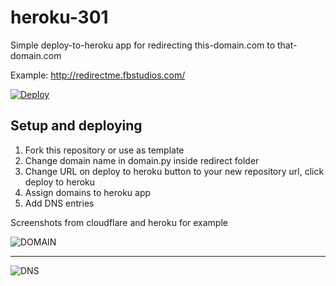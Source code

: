 # heroku-301
Simple deploy-to-heroku app for redirecting this-domain.com to that-domain.com

Example: http://redirectme.fbstudios.com/

[![Deploy](https://www.herokucdn.com/deploy/button.svg)](https://www.heroku.com/deploy/?template=https://github.com/benmcnelly/heartlandrepair-brewgrindwater)

Setup and deploying
------------

 1. Fork this repository or use as template
 2. Change domain name in domain.py inside redirect folder
 3. Change URL on deploy to heroku button to your new repository url, click deploy to heroku
 4. Assign domains to heroku app
 5. Add DNS entries
 
 Screenshots from cloudflare and heroku for example
 
 ![DOMAIN](https://i.imgur.com/BZ2TzI6.png)
 
 -----
 
 ![DNS](https://i.imgur.com/YWCwwW5.png)


